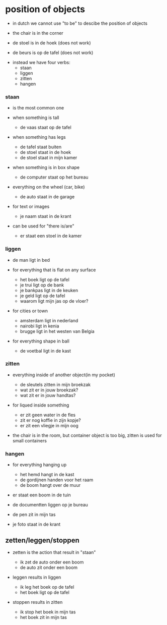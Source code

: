 # position of objects

- in dutch we cannot use "to be" to descibe the position of objects

- the chair is in the corner
- de stoel is in de hoek (does not work)
- de beurs is op de tafel (does not work)

* instead we have four verbs:
  - staan
  - liggen
  - zitten
  - hangen

### staan

- is the most common one

* when something is tall
  - de vaas staat op de tafel

* when something has legs
  - de tafel staat buiten
  - de stoel staat in de hoek
  - de stoel staat in mijn kamer

* when something is in box shape
  - de computer staat op het bureau

* everything on the wheel (car, bike)
  - de auto staat in de garage

* for text or images
  - je naam staat in de krant

* can be used for "there is/are"
  - er staat een stoel in de kamer

### liggen

- de man ligt in bed

* for everything that is flat on any surface
  - het boek ligt op de tafel
  - je trui ligt op de bank
  - je bankpas ligt in de keuken
  - je geld ligt op de tafel
  - waarom ligt mijn jas op de vloer?

* for cities or town
  - amsterdam ligt in nederland
  - nairobi ligt in kenia
  - brugge ligt in het westen van Belgia

* for everything shape in ball
  - de voetbal ligt in de kast

### zitten

* everything inside of another object(in my pocket)
  - de sleutels zitten in mijn broekzak
  - wat zit er in jouw broekzak?
  - wat zit er in jouw handtas?

* for liqued inside something
  - er zit geen water in de fles
  - zit er nog koffie in zijn kopje?
  - er zit een vliegje in mijn oog

* the chair is in the room, but container object is too big, zitten is used for small containers

### hangen

- for everything hanging up
  - het hemd hangt in de kast
  - de gordijnen handen voor het raam
  - de boom hangt over de muur


- er staat een boom in de tuin
- de documentten liggen op je bureau
- de pen zit in mijn tas
- je foto staat in de krant

## zetten/leggen/stoppen

- zetten is the action that result in "staan"
  - ik zet de auto onder een boom
  - de auto zit onder een boom

- leggen results in liggen
  - ik leg het boek op de tafel
  - het boek ligt op de tafel

- stoppen results in zitten
  - ik stop het boek in mijn tas
  - het boek zit in mijn tas
